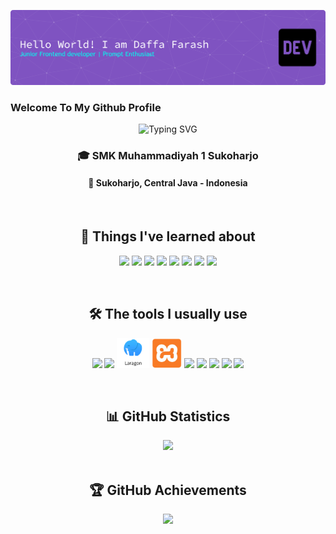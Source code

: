 ![daffa1404](./img/banner.png)

### Welcome To My Github Profile

<div align="center">
  <img src="https://readme-typing-svg.herokuapp.com?font=JetBrains+Mono&weight=400&size=26&duration=3500&pause=1200&color=F8F8F2&background=282A36&center=true&vCenter=true&width=650&height=80&lines=Hellooww+👋;I+was+born+in+Indonesia;I+really+like+technological+developments;and+I+am+now+a+Frontend+beginner" alt="Typing SVG" />
</div>

<div align="center">
  <h3>🎓 SMK Muhammadiyah 1 Sukoharjo</h3>
  <h4>📍 Sukoharjo, Central Java - Indonesia</h4>
</div>

<br>

<h2 align="center">🚀 Things I've learned about</h2>

<p align="center">
  <img src="https://img.shields.io/badge/HTML5-E34F26?style=for-the-badge&logo=html5&logoColor=white" />
  <img src="https://img.shields.io/badge/CSS3-1572B6?style=for-the-badge&logo=css3&logoColor=white" />
  <img src="https://img.shields.io/badge/Vite-B73BFE?style=for-the-badge&logo=vite&logoColor=FFD62E" />
  <img src="https://img.shields.io/badge/TypeScript-007ACC?style=for-the-badge&logo=typescript&logoColor=white" />
  <img src="https://img.shields.io/badge/React-20232A?style=for-the-badge&logo=react&logoColor=61DAFB" />
  <img src="https://img.shields.io/badge/JavaScript-323330?style=for-the-badge&logo=javascript&logoColor=F7DF1E" />
  <img src="https://img.shields.io/badge/PHP-777BB4?style=for-the-badge&logo=php&logoColor=white" />
  <img src="https://img.shields.io/badge/MySQL-4479A1?style=for-the-badge&logo=mysql&logoColor=white" />
</p>

<br>

<h2 align="center">🛠️ The tools I usually use</h2>

<p align="center">
  <img src="https://skillicons.dev/icons?i=vscode" />
  <img src="https://skillicons.dev/icons?i=laravel" />
  <img src="./img/laragon.png" alt="Laragon" height="48" />
  <img src="./img/xampp.png" alt="XAMPP" height="48" />
  <img src="https://skillicons.dev/icons?i=nodejs" />
  <img src="https://skillicons.dev/icons?i=postman" />
  <img src="https://skillicons.dev/icons?i=github" />
  <img src="https://skillicons.dev/icons?i=powershell" />
  <img src="https://skillicons.dev/icons?i=discord" />
</p>

<br>

<h2 align="center">📊 GitHub Statistics</h2>

<div align="center">
  <img src="https://github-readme-stats.vercel.app/api?username=daffa1404&show_icons=true&theme=tokyonight&hide_border=true&bg_color=0d1117&title_color=58a6ff&icon_color=1f6feb&text_color=c9d1d9&border_radius=8" height="180em"/>
</div>

<br>

<h2 align="center">🏆 GitHub Achievements</h2>

<div align="center">
  <img src="https://github-profile-trophy.vercel.app/?username=daffa1404&theme=tokyonight&no-frame=true&no-bg=false&margin-w=4&column=4&row=2" />
</div>